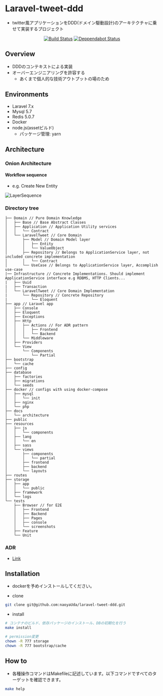 # Laravel-tweet-ddd

- twitter風アプリケーションをDDD(ドメイン駆動設計)のアーキテクチャに乗せて実装するプロジェクト

<p align="center">
<a href="https://github.com/naoyaUda/laravel-tweet-ddd/actions"><img src="https://github.com/naoyaUda/laravel-tweet-ddd/workflows/laravel-tweet-ddd/badge.svg" alt="Build Status"></a>
<a href="https://dependabot.com"><img src="https://api.dependabot.com/badges/status?host=github&repo=naoyaUda/laravel-tweet-ddd" alt="Deppendabot Status"></a>
</p>

## Overview

- DDDのコンテキストによる実装
- オーバーエンジニアリングを許容する
    - あくまで個人的な技術アウトプットの場のため

## Environments

- Laravel 7.x
- Mysql 5.7
- Redis 5.0.7
- Docker
- node.js(assetビルド)
    - パッケージ管理: yarn

## Architecture

### Onion Architecture

#### Workflow sequence

- e.g. Create New Entity

![LayerSequence](https://user-images.githubusercontent.com/43739514/76810548-db4a7e80-6831-11ea-9fed-71350d1e0140.png)

### Directory tree

```text
├── Domain // Pure Domain Knowledge
│   ├── Base // Base Abstract Classes
│   ├── Application // Application Utility services
│   │   └── Contract
│   └── LaravelTweet // Core Domain
│       ├── Model // Domain Model layer
│       │   ├── Entity
│       │   └── ValueObject
│       ├── Repository // Belongs to ApplicationService layer, not included concrete implementation
│       │   └── Contract
│       └── UseCase // Belongs to ApplicationService layer, Accomplish use-case
|── Infrastructure // Concrete Implementations. Should implement ApplicationService interface e.g RDBMS, HTTP Clients...
|   ├── Uuid
|   ├── Transaction
│   └── LaravelTweet // Core Domain Implementation
|       └── Repository // Concrete Repository
|           └── Eloquent
├── app // Laravel app
│   ├── Console
│   ├── Eloquent
│   ├── Exceptions
│   ├── Http
│   │   ├── Actions // For ADR pattern
│   │   │   ├── Frontend
│   │   │   └── Backend
│   │   └── Middleware
│   ├── Providers
│   └── View
│       └── Components
│           └── Partial
├── bootstrap
│   └── cache
├── config
├── database
│   ├── factories
│   ├── migrations
│   └── seeds
├── docker // configs with using docker-compose
│   ├── mysql
│   │   └── init
│   ├── nginx
│   └── php
├── docs
│   └── architecture
├── public
├── resources
│   ├── js
│   │   └── components
│   ├── lang
│   │   └── en
│   ├── sass
│   └── views
│       ├── components
│       │   └── partial
│       ├── frontend
│       ├── backend
│       └── layouts
├── routes
├── storage
│   ├── app
│   │   └── public
│   ├── framework
│   └── logs
└── tests
    ├── Browser // for E2E
    │   ├── Frontend
    │   ├── Backend
    │   ├── Pages
    │   ├── console
    │   └── screenshots
    ├── Feature
    └── Unit
```

### ADR

- [Link](http://pmjones.io/adr/)

## Installation

- dockerを予めインストールしてください。

- clone

```bash
git clone git@github.com:naoyaUda/laravel-tweet-ddd.git
```

- install

```bash
# コンテナのビルド、依存パッケージのインストール、DBの初期化を行う
make install

# permission変更
chown -R 777 storage
chown -R 777 bootstrap/cache
```

## How to

- 各種操作コマンドはMakefileに記述しています。以下コマンドですべてのターゲットを確認できます。

```bash
make help
```
